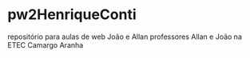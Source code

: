 # pw2HenriqueConti
repositório para aulas de web João e Allan
professores Allan e João na ETEC Camargo Aranha